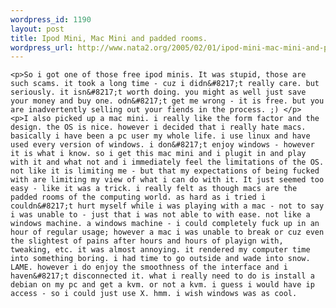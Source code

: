 ```yaml
--- 
wordpress_id: 1190
layout: post
title: Ipod Mini, Mac Mini and padded rooms.
wordpress_url: http://www.nata2.org/2005/02/01/ipod-mini-mac-mini-and-padded-rooms-2/
---
```

	<p>So i got one of those free ipod minis. It was stupid, those are such scams. it took a long time - cuz i didn&#8217;t really care. but seriously. it isn&#8217;t worth doing. you might as well just save your money and buy one. odn&#8217;t get me wrong - it is free. but you are inadvertently selling out your fiends in the process. ;) </p>
	<p>I also picked up a mac mini. i really like the form factor and the design. the OS is nice. however i decided that i really hate macs. basically i have been a pc user my whole life. i use linux and have used every version of windows. i don&#8217;t enjoy windows - however it is what i know. so i get this mac mini and i plugit in and play with it and what not and i immediately feel the limitations of the OS. not like it is limiting me - but that my expectations of being fucked with are limiting my view of what i can do with it. It just seemed too easy - like it was a trick. i really felt as though macs are the padded rooms of the computing world. as hard as i tried i couldn&#8217;t hurt myself while i was playing with a mac - not to say i was unable to - just that i was not able to with ease. not like a windows machine. a windows machine - i could completely fuck up in an hour of regular usage; however a mac i was unable to break or cuz even the slightest of pains after hours and hours of playign with, tweaking, etc. it was almost annoying. it rendered my computer time into something boring. i had time to go outside and wade into snow. LAME. however i do enjoy the smoothness of the interface and i haven&#8217;t disconnected it. what i really need to do is install a debian on my pc and get a kvm. or not a kvm. i guess i would have ip access - so i could just use X. hmm. i wish windows was as cool.
</p>
